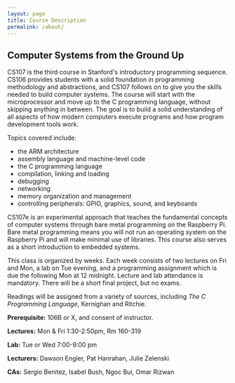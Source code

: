 ```yaml
---
layout: page
title: Course Description
permalink: /about/
---
```


## Computer Systems from the Ground Up

CS107 is the third course in Stanford's introductory programming sequence.
CS106 provides students with a solid foundation in programming methodology and
abstractions, and CS107 follows on to give you the skills needed to build
computer systems. The course will start with the microprocessor and move up to
the C programming language, without skipping anything in between. The goal is
to build a solid understanding of all aspects of how modern computers execute
programs and how program development tools work.

Topics covered include:

  -   the ARM architecture
  -   assembly language and machine-level code
  -   the C programming language
  -   compilation, linking and loading
  -   debugging
  -   networking
  -   memory organization and management
  -   controlling peripherals: GPIO, graphics, sound, and keyboards

CS107e is an experimental approach that teaches the fundamental concepts of
computer systems through bare metal programming on the Raspberry Pi. Bare metal
programming means you will not run an operating system on the Raspberry Pi and
will make minimal use of libraries. This course also serves as a short
introduction to embedded systems.

This class is organized by weeks. Each week consists of two lectures on Fri and
Mon, a lab on Tue evening, and a programming assignment which is due the
following Mon at 12 midnight. Lecture and lab attendance is mandatory. There
will be a short final project, but no exams.

Readings will be assigned from a variety of sources, including *The C
Programming Language*, Kernighan and Ritchie.

**Prerequisite:** 106B or X, and consent of instructor.

**Lectures:** Mon & Fri 1:30-2:50pm, Rm 160-319

**Lab:** Tue or Wed 7:00-9:00 pm

**Lecturers:** Dawson Engler, Pat Hanrahan, Julie Zelenski

**CAs:** Sergio Benitez, Isabel Bush, Ngoc Bui, Omar Rizwan
